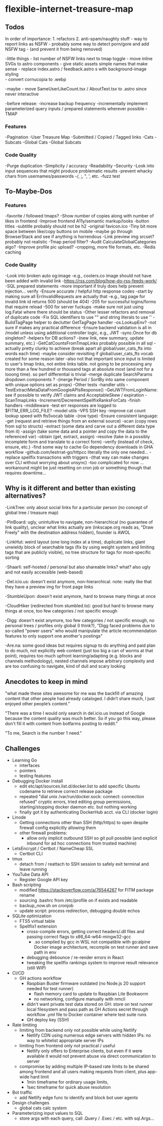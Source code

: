 # flexible-internet-treasure-map

## Todos

In order of importance:
    1. refactors
    2. anti-spam/naughty stuff
        - way to report links as NSFW
        - probably some way to detect porn/gore and add NSFW tag
            - (and prevent it from being removed)

-little things
    - list number of NSFW links next to tmap toggle
    - move inline SVGs to astro components
    - give static assets simple names that make sense
    - replace index.astro / feedback.astro <img>s with background-image styling\
    - convert cornucopia to .webp

-maybe
    - move SameUserLikeCount.tsx / AboutText.tsx to .astro since never interactive

-before release:
    -increase backup frequency
    -incrementally implement parameterized query inputs / prepared statements wherever possible
        -TMAP

### Features

-Pagination
    -User Treasure Map
        -Submitted / Copied / Tagged links
        -Cats
        -Subcats
    -Global Cats
    -Global Subcats

### Code Quality

-Purge duplication
-Simplicity / accuracy
-Readability
-Security
    -Look into input sequences that might produce problematic results
    -prevent whacky chars from usernames/passwords
        -/, ;, ", ', etc.
    -fuzz test

## To-Maybe-Dos

### Features

-favorite / followed tmaps?
-Show number of copies along with number of likes in frontend
-Improve frontend A11y/semantic markup/looks
    -button titles
    -subtitle probably should not be h2
    -original favicon.ico
    -Tiny bit more space between like/copy buttons on mobile
    -maybe go through BrowserStack and see if anything is horrendous
    -Link preview img srcset?
        probably not realistic
-Tmap period filter?
-Audit CalculateGlobalCategories algo?
-Improve profile pic upload?
    -cropping, more file formats, etc.
-Redis caching

### Code Quality

-Look into broken auto og:image
    -e.g., coolers.co image should not have been added with invalid link
    -https://rss.com/blog/how-do-rss-feeds-work/
-SQL prepared statements
    -more important if truly does help prevent injection... verify
-Ensure accurate / helpful http response codes
    -start by making sure all ErrInvalidRequests are actually that
    -e.g., tag page for invalid link id returns 500 (should be 404)
    -205 for successful logins/forms that require reload
    -500 for server fuckups
    -make sure not just using log.Fatal where there should be status
-Other lesser refactors and removal of duplicate code
    -Fix SQL identifiers to use "" and string literals to use ''
    -BuildTagPage helper to declutter GetTagPage handler
    -os.LookupEnv?
        -not sure if makes any practical difference
    -Ensure backend validation is all in /model unless using additional controller logic, e.g., JWT
    -sync.Once for db singleton?
    -helpers for DB actions?
        -(new link, new summary, update summary, etc.)
    -GetCatCountsFromTmapLinks probably possible in all sql
        -actually pretty clunky to achieve (break apart all global/user_cats_fts into words each time)
            -maybe consider revisiting if global/user_cats_fts vocab created for some reason later
        -also not that important since input is limited to user's tmap links, not entire links table. not going to be processing any more than a few hundred or thousand tags at absolute most (and not for a looong time). so perf differential is trivial
    -merge duplicate SearchParams dropdown components ?
        -(merge Period / SortBy into same component with unique options set as props)
-Other tests
    -handler utils
        -TestExtractMetaDataFromGoogleAPIsResponse()
        -GetJWTFromLoginName: see if possible to verify JWT claims and AcceptableSkew / expiration
        -ScanTmapLinks
        -Increment/DecrementSpellfixRanksForCats
    -finish handlers
    -middleware
        -test err responses are logged to $FITM_ERR_LOG_FILE?
    -model utils
-VPS SSH key
-improve cat count lookup speed with fts5vocab table
    -(row type)
-Ensure consistent language:
    -get (request and retrieve things from an external source)
    -scan (copy rows from sql to structs)
    -extract (some data and carve out a different data type from it)
    -assign (take some data and a pointer and copy the data to the referenced var)
    -obtain (get, extract, assign)
    -resolve (take in a possibly incomplete form and translate to a correct form)
    -verify (instead of check, ensure, etc.)
-find some way to cache Go dependency downloads in GHA workflow
    -github.com/lestrrat-go/httpcc literally the only one needed...
-replace spellfix transactions with triggers
    -(that way can make changes over CLI without worrying about unsync)
    -too complicated for now ... workaround might be just resetting on cron job or something though that requires downtime...

## Why is it different and better than existing alternatives?

-LinkTree: only about social links for a particular person (no concept of global tree / treasure map)

-PinBoard: ugly, unintuitive to navigate, non-hierarchical (no guarantee of link quality), unclear what links actually are (inkscape.org reads as, "Draw Freely" with the destination address hidden), founder is AWOL

-LinkHut: weird layout (one long index at a time), duplicate links, giant unwieldy block of searchable tags (fix by using weight system and limiting tags that are publicly visible), no tree structure for tags for most-specific sorting

-Shaarli: self-hosted / personal but also shareable links? what? also ugly and not easily accessible (web-based)

-Del.icio.us: doesn't exist anymore, non-hierarchical. note: really like that they have a preview img for front page links

-StumbleUpon: doesn't exist anymore, hard to browse many things at once

-CloudHiker (redirected from stumbled.to): good but hard to browse many things at once, too few categories / not specific enough

-Digg: doesn't exist anymore, too few categories / not specific enough, no personal trees / profiles only global (I think?), "Digg faced problems due to so-called "power users" who would manipulate the article recommendation features to only support one another's postings"

-Are.na: some good ideas but requires signup to do anything and paid plan to do much, not explicitly web content (just too big a can of worms at that point), requires too much upfront learning/adapting (e.g. blocks and channels methodology), nested channels impose arbitrary complexity and are too confusing to navigate, kind of dull and scary looking

## Anecdotes to keep in mind

"what made these sites awesome for me was the backfill of amazing content that other people had already cataloged. I didn’t share much, I just enjoyed other people’s content."

"There was a time I would only search in del.icio.us instead of Google because the content quality was much better. So if you go this way, please don't fill it with content from botfarms posting to reddit."

"To me, Search is the number 1 need."

## Challenges

- Learning Go
    - interfaces
    - pointers
    - testing features
- Debugging Docker install
    - edit etc/apt/sources.list.d/docker.list to add specific Ubuntu codename to retrieve correct release package
    - repeated "dial unix /var/run/docker.sock: connect: connection refused" cryptic errors, tried editing group permissions, starting/stopping docker daemon etc. but nothing working
    - finally got it by authenticating DockerHub acct. via CLI (docker login)
- Linode
    - Getting connections other than SSH (http/https) to open despite firewall config explicitly allowing them
    - other firewall problems:
        - allow only implicit outbound SSH so git pull possible (and explicit inbound for ad hoc connections from trusted machine)
- LetsEncrypt / Certbot / NameCheap SSL
    - Certbot CLI
- tmux
    - detach from / reattach to SSH session to safely exit terminal and leave running
- YouTube Data API
    - Register Google API key
- Bash scripting
    - modified https://stackoverflow.com/a/76544267 for FITM package rename
    - sourcing .bashrc from /etc/profile on if exists and readable
    - backup_now.sh on cronjob
    - update script: process redirection, debugging double echos
- SQLite optimization
    - FTS5 virtual table
    - Spellfix1 extension
        - cross-compile errors, getting correct headers/.dll files and passing correct flags to x86_64-w64-mingw32-gcc
            - .so compiled by gcc in WSL not compatible with go:alpine Docker image architecture, recompile on test runner and save path in env
        - debugging debounce / re-render errors in React
        - tweaking the spellfix rankings system to improve result relevance (still WIP)
- CI/CD
    - GH actions workflow
        - Raspbian Buster firmware outdated (no Node.js 20 support needed for test runner)
            - flash memory card to update to Raspbian Lite Bookworm
            - no networking, configure manually with nmcli
        - didn't want private test data stored on GH: store on test runner local filesystem and pass path as GH Actions secret through workflow .yml file to Docker container where test suite runs
        - GH deploy key (SSH)
- Rate limiting
    - limiting from backend only not possible while using Netlify
        - Netlify CDN using numerous edge servers with hidden IPs: no way to whitelist appropriate server IPs
    - limiting from frontend only not practical / useful
        - Netlify only offers to Enterprise clients, but even if it were available it would not prevent abuse via direct communication to server
    - compromise by adding multiple IP-based rate limits to be shared among frontend and all users making requests from client, plus app-wide hard limit
        - 1min timeframe for ordinary usage limits,
        - 1sec timeframe for quick abuse resolution
- Bot traffic
    - add Netlify edge func to identify and block bot user agents
- Design challenges
    - global cats calc system
- Parameterizing input values to SQL
    - store args with each query, call .Query / .Exec / etc. with sql.Args...
